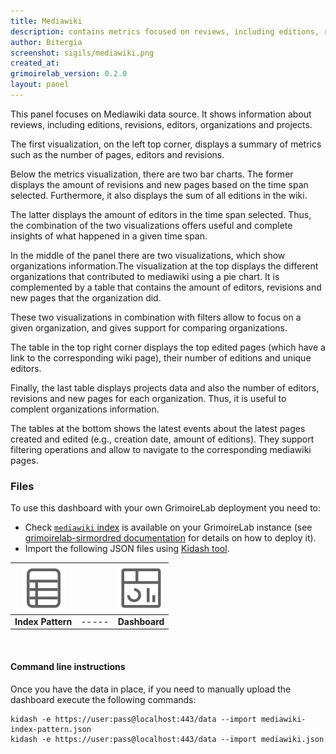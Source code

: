 ```yaml
---
title: Mediawiki
description: contains metrics focused on reviews, including editions, revisions and editors.
author: Bitergia
screenshot: sigils/mediawiki.png
created_at: 
grimoirelab_version: 0.2.0
layout: panel
---
```


This panel focuses on Mediawiki data source. It shows information about reviews, including  editions, revisions, editors, organizations and projects.


The first visualization, on the left top corner, displays a summary of metrics such as the number of pages, editors and revisions.

Below the metrics visualization, there are two bar charts. The former displays the amount of revisions and new pages based on the time span selected. Furthermore, it also displays the sum of all editions in the wiki.

The latter displays the amount of editors in the time span selected. Thus, the combination of the two visualizations offers useful and complete insights of what happened in a given time span.

In the middle of the panel there are two visualizations, which show organizations information.The visualization at the top displays the different organizations that contributed to mediawiki using a pie chart. It is complemented by a table that contains the amount of editors, revisions and new pages that the organization did.

These two visualizations in combination with filters allow to focus on a given organization, and gives support for comparing organizations.

The table in the top right corner displays the top edited pages (which have a link to the corresponding wiki page), their number of editions and unique editors.

Finally, the last table displays projects data and also the number of editors, revisions and new pages for each organization. Thus, it is useful to complent organizations information.

The tables at the bottom shows the latest events about the latest pages created and edited (e.g., creation date, amount of editions). They support filtering operations and allow to navigate to the corresponding mediawiki pages.

### Files
To use this dashboard with your own GrimoireLab deployment you need to:
* Check [`mediawiki` index][mediawiki-schema] is available on your GrimoireLab instance
(see [grimoirelab-sirmordred documentation][sirmordred-mediawiki] for details on how to deploy it).
* Import the following JSON files using [Kidash tool](https://github.com/chaoss/grimoirelab-kidash/).

| [![Index Pattern][ip-icon]][index-pattern] | | [![Dashboard][dash-icon]][dashboard] |
| :---------: | ---------- | :-------------: |
| **Index Pattern** | ----- | **Dashboard** |

<br />

#### Command line instructions
Once you have the data in place, if you need to manually upload the dashboard execute the
following commands:
```
kidash -e https://user:pass@localhost:443/data --import mediawiki-index-pattern.json
kidash -e https://user:pass@localhost:443/data --import mediawiki.json
```

[mediawiki-schema]: https://github.com/chaoss/grimoirelab-elk/blob/master/schema/mediawiki.csv
[sirmordred-mediawiki]: https://github.com/chaoss/grimoirelab-sirmordred#mediawiki-
[dash-icon]: ../assets/images/icons/dashboard.png
[ip-icon]: ../assets/images/icons/file-ruled.png
[index-pattern]: https://raw.githubusercontent.com/chaoss/grimoirelab-sigils/master/json/mediawiki-index-pattern.json
[dashboard]: https://raw.githubusercontent.com/chaoss/grimoirelab-sigils/master/json/mediawiki.json
